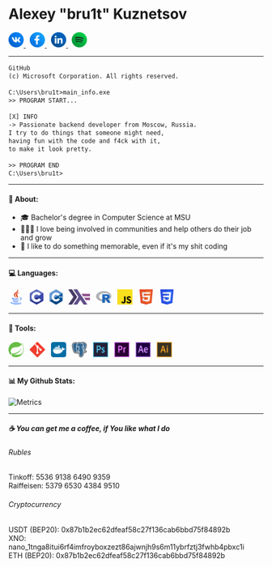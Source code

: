 # Alexey "bru1t" Kuznetsov


<a href="https://vk.com/bru1t" target="_blank" title="VK Page">
  <img height="30" alt="[VK Logo]" src="materials/media-icons/vk-circle-512x512.png" />
</a> &nbsp;

<a href="https://www.facebook.com/lexey.ov" target="_blank" title="Facebook Page">
  <img height="30" alt="[Facebook Logo]" src="materials/media-icons/facebook-circle-512x512.png" />
</a> &nbsp;

<a href="https://www.linkedin.com/in/bru1t" target="_blank" title="LinkedIn Page">
  <img height="30" alt="[LinkedIn Logo]" src="materials/media-icons/linkedin-circle-512x512.png" />
</a> &nbsp;

<a href="https://open.spotify.com/user/qlfeqhdjkznrcggijvyidxohq?si=42d180591660430a" target="_blank" title="Spotify Page">
  <img height="30" alt="[Spotify Logo]" src="materials/media-icons/spotify-circle-512x512.png" />
</a>

---

```
GitHub
(c) Microsoft Corporation. All rights reserved.

C:\Users\bru1t>main_info.exe
>> PROGRAM START...

[X] INFO
-> Passionate backend developer from Moscow, Russia.
I try to do things that someone might need,
having fun with the code and f4ck with it,
to make it look pretty.

>> PROGRAM END
C:\Users\bru1t>
```

---

#### 🤔 About:
- 🎓 Bachelor's degree in Computer Science at MSU
- 👨‍👦‍👦 I love being involved in communities and help others do their job and grow
- 🤘 I like to do something memorable, even if it's my shit coding

---

#### 💻 Languages:

<img height="30" alt="[Java Logo]" src="materials/lang-icons/java-512x512.png" /> &nbsp;
<img height="30" alt="[C Logo]" src="materials/lang-icons/c-464x512.png" /> &nbsp;
<img height="30" alt="[C++ Logo]" src="materials/lang-icons/cpp-440x512.png" /> &nbsp;
<img height="30" alt="[Haskell Logo]" src="materials/lang-icons/haskell-728x512.png" /> &nbsp;
<img height="30" alt="[R Logo]" src="materials/lang-icons/r-project-icon.svg" /> &nbsp;
<img height="30" alt="[JavaScript Logo]" src="materials/lang-icons/javascript-icon.svg" /> &nbsp;
<img height="30" alt="[HTML5 Logo]" src="materials/lang-icons/html5-icon.svg" /> &nbsp;
<img height="30" alt="[CSS3 Logo]" src="materials/lang-icons/css-icon.svg" />

---

#### 🧰 Tools:

<img height="30" alt="[Spring Logo]" src="materials/tools-icons/springio-icon.svg" /> &nbsp;
<img height="30" alt="[Git Logo]" src="materials/tools-icons/git-scm-icon.svg" /> &nbsp;
<img height="30" alt="[Docker Logo]" src="materials/tools-icons/docker-tile.svg" /> &nbsp;
<img height="30" alt="[PostgreSQL Logo]" src="materials/tools-icons/postgresql-icon.svg" /> &nbsp;
<img height="30" alt="[Photoshop Logo]" src="materials/tools-icons/photoshop-512x512.png" /> &nbsp;
<img height="30" alt="[Premier Pro Logo]" src="materials/tools-icons/premierpro-512x512.png" /> &nbsp;
<img height="30" alt="[After Effects Logo]" src="materials/tools-icons/aftereffects-512x512.png" /> &nbsp;
<img height="30" alt="[Illustrator Logo]" src="materials/tools-icons/illustrator-512x512.png" />

---

#### 📊 My Github Stats:

![Metrics](https://metrics.lecoq.io/bru1t?template=classic&base.header=0&base.activity=0&base.community=0&languages=1&languages.limit=8&languages.sections=most-used&languages.colors=github&languages.threshold=0%25&languages.indepth=false&languages.analysis.timeout=15&languages.categories=markup%2C%20programming&languages.recent.categories=markup%2C%20programming&languages.recent.load=300&languages.recent.days=14&config.timezone=Europe%2FMoscow)

---

##### ☕ You can get me a coffee, if You like what I do
###### Rubles

Tinkoff: 5536 9138 6490 9359  
Raiffeisen: 5379 6530 4384 9510

###### Cryptocurrency

USDT (BEP20): 0x87b1b2ec62dfeaf58c27f136cab6bbd75f84892b  
XNO: nano_1tnga8itui6rf4imfroyboxzezt86ajwnjh9s6m11ybrfztj3fwhb4pbxc1i  
ETH (BEP20): 0x87b1b2ec62dfeaf58c27f136cab6bbd75f84892b  
